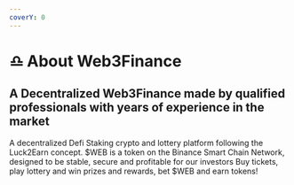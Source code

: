 ```yaml
---
coverY: 0
---
```


# ♎ About Web3Finance

## A Decentralized Web3Finance made by qualified professionals with years of experience in the market

A decentralized Defi Staking crypto and lottery platform following the Luck2Earn concept. $WEB is a token on the Binance Smart Chain Network, designed to be stable, secure and profitable for our investors Buy tickets, play lottery and win prizes and rewards, bet $WEB and earn tokens!
